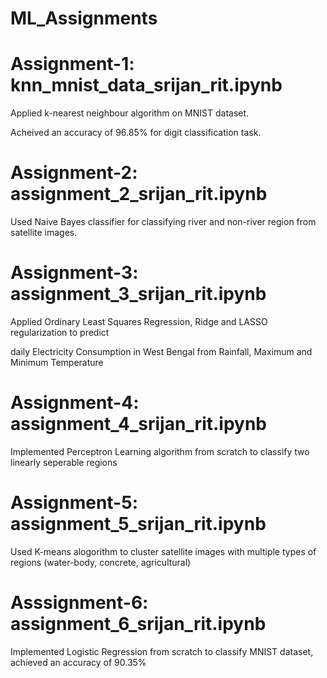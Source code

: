 # ML_Assignments
# Assignment-1: knn_mnist_data_srijan_rit.ipynb

Applied k-nearest neighbour algorithm on MNIST dataset.

Acheived an accuracy of 96.85% for digit classification task.


# Assignment-2: assignment_2_srijan_rit.ipynb

Used Naive Bayes classifier for classifying river and non-river region from satellite images.


# Assignment-3: assignment_3_srijan_rit.ipynb

Applied Ordinary Least Squares Regression, Ridge and LASSO regularization to predict 

daily Electricity Consumption in West Bengal from Rainfall, Maximum and Minimum Temperature


# Assignment-4: assignment_4_srijan_rit.ipynb

Implemented Perceptron Learning algorithm from scratch to classify two linearly seperable regions


# Assignment-5: assignment_5_srijan_rit.ipynb

Used K-means alogorithm to cluster satellite images with multiple types of regions (water-body, concrete, agricultural)


# Asssignment-6: assignment_6_srijan_rit.ipynb

Implemented Logistic Regression from scratch to classify MNIST dataset, achieved an accuracy of 90.35%
